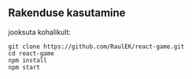 ## Rakenduse kasutamine

jooksuta kohalikult:
```
git clone https://github.com/RaulEK/react-game.git
cd react-game
npm install
npm start
```
